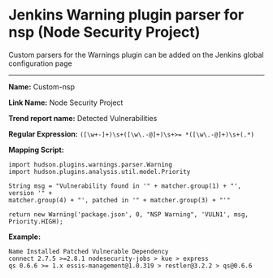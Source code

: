 # Jenkins Warning plugin parser for nsp (Node Security Project)

Custom parsers for the Warnings plugin can be added on the Jenkins global configuration page

---

**Name:** Custom-nsp

**Link Name:** Node Security Project

**Trend report name:** Detected Vulnerabilities

**Regular Expression:** `([\w+-]+)\s+([\w\.-@]+)\s+>= *([\w\.-@]+)\s+(.*)`

**Mapping Script:**
```
import hudson.plugins.warnings.parser.Warning  
import hudson.plugins.analysis.util.model.Priority

String msg = "Vulnerability found in '" + matcher.group(1) + "', version '" +
matcher.group(4) + "', patched in '" + matcher.group(3) + "'"

return new Warning('package.json', 0, "NSP Warning", 'VULN1', msg, Priority.HIGH);
```

**Example:**
```
Name Installed Patched Vulnerable Dependency
connect 2.7.5 >=2.8.1 nodesecurity-jobs > kue > express
qs 0.6.6 >= 1.x essis-management@1.0.319 > restler@3.2.2 > qs@0.6.6
```
